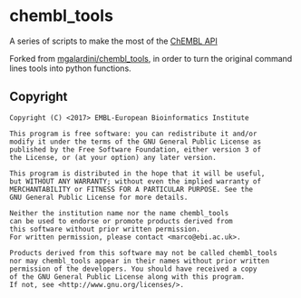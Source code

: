 chembl_tools
============

A series of scripts to make the most of the [ChEMBL API](https://github.com/chembl/chembl_webresource_client)

Forked from [mgalardini/chembl_tools](https://github.com/mgalardini/chembl_tools), in order to turn the original
command lines tools into python functions.


Copyright
---------

    Copyright (C) <2017> EMBL-European Bioinformatics Institute

    This program is free software: you can redistribute it and/or
    modify it under the terms of the GNU General Public License as
    published by the Free Software Foundation, either version 3 of
    the License, or (at your option) any later version.

    This program is distributed in the hope that it will be useful,
    but WITHOUT ANY WARRANTY; without even the implied warranty of
    MERCHANTABILITY or FITNESS FOR A PARTICULAR PURPOSE. See the
    GNU General Public License for more details.

    Neither the institution name nor the name chembl_tools
    can be used to endorse or promote products derived from
    this software without prior written permission.
    For written permission, please contact <marco@ebi.ac.uk>.

    Products derived from this software may not be called chembl_tools
    nor may chembl_tools appear in their names without prior written
    permission of the developers. You should have received a copy
    of the GNU General Public License along with this program.
    If not, see <http://www.gnu.org/licenses/>.

